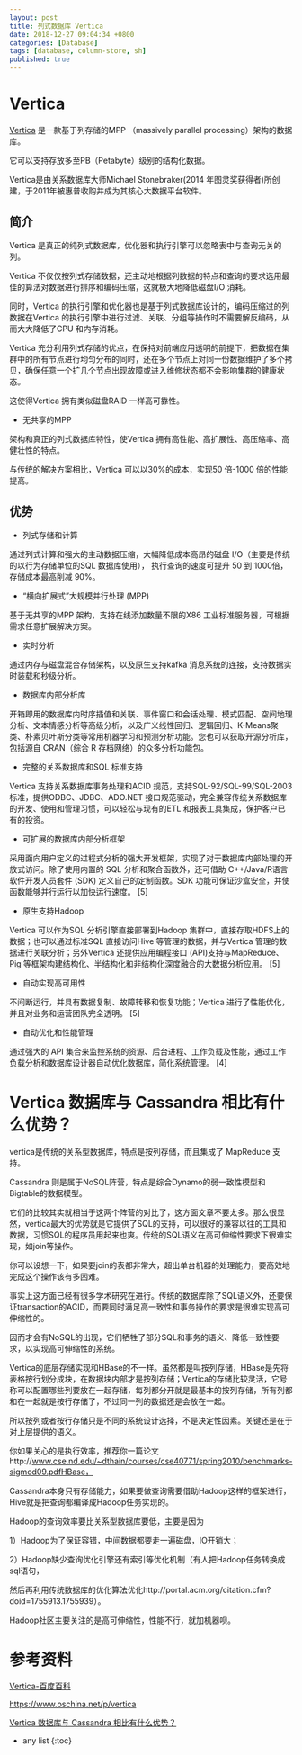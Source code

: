 ```yaml
---
layout: post
title: 列式数据库 Vertica
date: 2018-12-27 09:04:34 +0800
categories: [Database]
tags: [database, column-store, sh]
published: true
---
```


# Vertica

[Vertica](https://baike.baidu.com/item/Vertica/8089565) 是一款基于列存储的MPP （massively parallel processing）架构的数据库。

它可以支持存放多至PB（Petabyte）级别的结构化数据。

Vertica是由关系数据库大师Michael Stonebraker(2014 年图灵奖获得者)所创建，于2011年被惠普收购并成为其核心大数据平台软件。

## 简介

Vertica 是真正的纯列式数据库，优化器和执行引擎可以忽略表中与查询无关的列。

Vertica 不仅仅按列式存储数据，还主动地根据列数据的特点和查询的要求选用最佳的算法对数据进行排序和编码压缩，这就极大地降低磁盘I/O 消耗。

同时，Vertica 的执行引擎和优化器也是基于列式数据库设计的，编码压缩过的列数据在Vertica 的执行引擎中进行过滤、关联、分组等操作时不需要解反编码，从而大大降低了CPU 和内存消耗。

Vertica 充分利用列式存储的优点，在保持对前端应用透明的前提下，把数据在集群中的所有节点进行均匀分布的同时，还在多个节点上对同一份数据维护了多个拷贝，确保任意一个扩几个节点出现故障或进入维修状态都不会影响集群的健康状态。

这使得Vertica 拥有类似磁盘RAID 一样高可靠性。 

- 无共享的MPP 

架构和真正的列式数据库特性，使Vertica 拥有高性能、高扩展性、高压缩率、高健壮性的特点。

与传统的解决方案相比，Vertica 可以以30%的成本，实现50 倍-1000 倍的性能提高。


## 优势

- 列式存储和计算

通过列式计算和强大的主动数据压缩，大幅降低成本高昂的磁盘 I/O（主要是传统的以行为存储单位的SQL 数据库使用），
执行查询的速度可提升 50 到 1000倍，存储成本最高削减 90%。  

- “横向扩展式”大规模并行处理 (MPP)

基于无共享的MPP 架构，支持在线添加数量不限的X86 工业标准服务器，可根据需求任意扩展解决方案。

- 实时分析

通过内存与磁盘混合存储架构，以及原生支持kafka 消息系统的连接，支持数据实时装载和秒级分析。  

- 数据库内部分析库

开箱即用的数据库内时序插值和关联、事件窗口和会话处理、模式匹配、空间地理分析、文本情感分析等高级分析，以及广义线性回归、逻辑回归、K-Means聚类、朴素贝叶斯分类等常用机器学习和预测分析功能。您也可以获取开源分析库，包括源自 CRAN（综合 R 存档网络）的众多分析功能包。 

- 完整的关系数据库和SQL 标准支持

Vertica 支持关系数据库事务处理和ACID 规范，支持SQL-92/SQL-99/SQL-2003 标准，提供ODBC、JDBC、ADO.NET 接口规范驱动，完全兼容传统关系数据库的开发、使用和管理习惯，可以轻松与现有的ETL 和报表工具集成，保护客户已有的投资。 

- 可扩展的数据库内部分析框架

采用面向用户定义的过程式分析的强大开发框架，实现了对于数据库内部处理的开放式访问。除了使用内置的 SQL 分析和聚合函数外，还可借助 C++/Java/R语言软件开发人员套件 (SDK) 定义自己的定制函数。SDK 功能可保证沙盒安全，并使函数能够并行运行以加快运行速度。 [5] 

- 原生支持Hadoop

Vertica 可以作为SQL 分析引擎直接部署到Hadoop 集群中，直接存取HDFS上的数据；也可以通过标准SQL 直接访问Hive 等管理的数据，并与Vertica 管理的数据进行关联分析；另外Vertica 还提供应用编程接口 (API)支持与MapReduce、Pig 等框架构建结构化、半结构化和非结构化深度融合的大数据分析应用。 [5] 

- 自动实现高可用性

不间断运行，并具有数据复制、故障转移和恢复功能；Vertica 进行了性能优化，并且对业务和运营团队完全透明。 [5] 

- 自动优化和性能管理

通过强大的 API 集合来监控系统的资源、后台进程、工作负载及性能，通过工作负载分析和数据库设计器自动优化数据库，简化系统管理。 [4] 

# Vertica 数据库与 Cassandra 相比有什么优势？

vertica是传统的关系型数据库，特点是按列存储，而且集成了 MapReduce 支持。

Cassandra 则是属于NoSQL阵营，特点是综合Dynamo的弱一致性模型和Bigtable的数据模型。

它们的比较其实就相当于这两个阵营的对比了，这方面文章不要太多。那么很显然，vertica最大的优势就是它提供了SQL的支持，可以很好的兼容以往的工具和数据，习惯SQL的程序员用起来也爽。传统的SQL语义在高可伸缩性要求下很难实现，如join等操作。

你可以设想一下，如果要join的表都非常大，超出单台机器的处理能力，要高效地完成这个操作该有多困难。

事实上这方面已经有很多学术研究在进行。传统的数据库除了SQL语义外，还要保证transaction的ACID，而要同时满足高一致性和事务操作的要求是很难实现高可伸缩性的。

因而才会有NoSQL的出现，它们牺牲了部分SQL和事务的语义、降低一致性要求，以实现高可伸缩性的系统。

Vertica的底层存储实现和HBase的不一样。虽然都是叫按列存储，HBase是先将表格按行划分成块，在数据块内部才是按列存储；Vertica的存储比较灵活，它号称可以配置哪些列要放在一起存储，每列都分开就是最基本的按列存储，所有列都和在一起就是按行存储了，不过同一列的数据还是会放在一起。

所以按列或者按行存储只是不同的系统设计选择，不是决定性因素。关键还是在于对上层提供的语义。

你如果关心的是执行效率，推荐你一篇论文http://www.cse.nd.edu/~dthain/courses/cse40771/spring2010/benchmarks-sigmod09.pdfHBase，

Cassandra本身只有存储能力，如果要做查询需要借助Hadoop这样的框架进行，Hive就是把查询都编译成Hadoop任务实现的。

Hadoop的查询效率要比关系型数据库要低，主要是因为

1）Hadoop为了保证容错，中间数据都要走一遍磁盘，IO开销大；

2）Hadoop缺少查询优化引擎还有索引等优化机制（有人把Hadoop任务转换成sql语句，

然后再利用传统数据库的优化算法优化http://portal.acm.org/citation.cfm?doid=1755913.1755939）。

Hadoop社区主要关注的是高可伸缩性，性能不行，就加机器呗。

# 参考资料

[Vertica-百度百科](https://baike.baidu.com/item/Vertica/8089565)

https://www.oschina.net/p/vertica

[Vertica 数据库与 Cassandra 相比有什么优势？](https://www.zhihu.com/question/19781894)

* any list
{:toc}